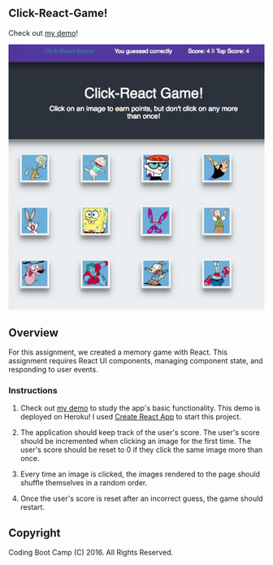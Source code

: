 ## Click-React-Game! 
Check out [my demo](http://click-react-game.herokuapp.com/)!

![screenshot](screenshot3.png)

## Overview

For this assignment, we created a memory game with React. This assignment requires React UI components, managing component state, and responding to user events.

### Instructions

1. Check out [my demo](http://click-react-game.herokuapp.com/) to study the app's basic functionality. This demo is deployed on Heroku! I used [Create React App](https://github.com/facebookincubator/create-react-app) to start this project.

2. The application should keep track of the user's score. The user's score should be incremented when clicking an image for the first time. The user's score should be reset to 0 if they click the same image more than once.

3. Every time an image is clicked, the images rendered to the page should shuffle themselves in a random order.

4. Once the user's score is reset after an incorrect guess, the game should restart.





## Copyright
Coding Boot Camp (C) 2016. All Rights Reserved.
